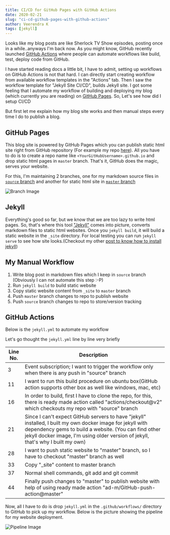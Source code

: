 ```yaml
---
title: CI/CD for GitHub Pages with GitHub Actions
date: 2020-02-21
slug: "ci-cd-github-pages-with-github-actions"
author: Veerendra K
tags: [jekyll]
---
```


Looks like my blog posts are like Sherlock TV Show episodes, posting once in a while..anyways I'm back now. As you might know, GitHub recently launched [GitHub Actions](https://github.com/features/actions) where people can automate workflows like build, test, deploy code from GitHub.

I have started reading docs a little bit, I have to admit, setting up workflows on GitHub Actions is not that hard. I can directly start creating workflow from available workflow templates in the "Actions" tab. Then I saw the workflow template for "Jekyll Site CI/CD", builds Jekyll site. I got some feeling that I automate my workflow of building and deploying my blog (which currently you are reading) on [GitHub Pages](https://pages.github.com/). So, Let's see how did I setup CI/CD

But first let me explain how my blog site works and then manual steps every time I do to publish a blog.
## GitHub Pages
This blog site is powered by GitHub Pages which you can publish static html site right from GitHub repository (For example my repo [here](https://github.com/veerendra2/veerendra2.github.io)). All you have to do is to create a repo name like `<YourGitHubUsername>.github.io` and drop static html pages in `master` branch. That's it, GitHub does the magic, serves your website.

For this, I'm maintaining 2 branches, one for my markdown source files in [`source` branch](https://github.com/veerendra2/veerendra2.github.io/tree/source) and another for static html site in [`master` branch](https://github.com/veerendra2/veerendra2.github.io)

![Branch Image](/branch_image1.jpg)

## Jekyll
Everything's good so far, but we know that we are too lazy to write html pages. So, that's where this tool ["Jekyll"](https://jekyllrb.com/) comes into picture, converts markdown files to static html websites. Once you `jekyll build`, it will build a static website in the `_site` directory. For local testing you can run `jekyll serve` to see how site looks.(Checkout my other [post to know how to install jekyll](https://veerendra2.github.io/jeklly-website/))

## My Manual Workflow
1. Write blog post in markdown files which I keep in `source` branch (Obviously I can not automate this step :-P)
2. Run `jekyll build` to build static website
3. Copy static website content from `_site` to `master` branch
4. Push `master` branch changes to repo to publish website
5. Push `source` branch changes to repo to store/version tracking

## GitHub Actions
Below is the `jekyll.yml` to automate my workflow

<script src="https://gist.GitHub.com/veerendra2/e049bbf03637413e94a2632ad3f20781.js"></script>

Let's go thought the `jekyll.yml` line by line very briefly

| Line No. | Description                                                                                                                                                                                                                                            |
| -------- | ------------------------------------------------------------------------------------------------------------------------------------------------------------------------------------------------------------------------------------------------------ |
| 3        | Event subscription; I want to trigger the workflow only when there is any push in "source" branch                                                                                                                                                      |
| 11       | I want to run this build procedure on ubuntu box(GitHub action supports other box as well like windows, mac, etc)                                                                                                                                      |
| 16       | In order to build, first I have to clone the repo, for this, there is ready made action called "actions/checkout@v2" which checkouts my repo with "source" branch                                                                                      |
| 21       | Since I can't expect GitHub servers to have "jekyll" installed, I built my own docker image for jekyll with dependency gems to build a website. (You can find other jekyll docker image, I'm using older version of jekyll, that's why I built my own) |
| 28       | I want to push static website to "master" branch, so I have to checkout "master" branch as well                                                                                                                                                        |
| 33       | Copy "_site" content to master branch                                                                                                                                                                                                                  |
| 37       | Normal shell commands, git add and git commit                                                                                                                                                                                                          |
| 44       | Finally push changes to "master" to publish website with help of using ready made action "ad-m/GitHub-push-action@master"                                                                                                                              |


Now, all I have to do is drop `jekyll.yml` in the `.github/workflows/` directory to GitHub to pick up my workflow. Below is the picture showing the pipeline for my website deployment.

![Pipeline Image](/pipeline.png)


